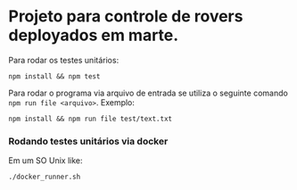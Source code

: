 # Projeto para controle de rovers deployados em marte.

Para rodar os testes unitários:
```
npm install && npm test
```

Para rodar o programa via arquivo de entrada se utiliza o seguinte comando ```npm run file <arquivo>```.
Exemplo:

```
npm install && npm run file test/text.txt
```
### Rodando testes unitários via docker
Em um SO Unix like:
```
./docker_runner.sh
```